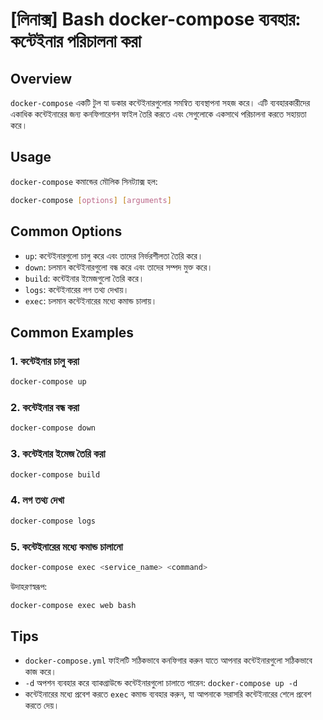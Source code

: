 # [লিনাক্স] Bash docker-compose ব্যবহার: কন্টেইনার পরিচালনা করা

## Overview
`docker-compose` একটি টুল যা ডকার কন্টেইনারগুলোর সমন্বিত ব্যবস্থাপনা সহজ করে। এটি ব্যবহারকারীদের একাধিক কন্টেইনারের জন্য কনফিগারেশন ফাইল তৈরি করতে এবং সেগুলোকে একসাথে পরিচালনা করতে সহায়তা করে।

## Usage
`docker-compose` কমান্ডের মৌলিক সিনট্যাক্স হল:

```bash
docker-compose [options] [arguments]
```

## Common Options
- `up`: কন্টেইনারগুলো চালু করে এবং তাদের নির্ভরশীলতা তৈরি করে।
- `down`: চলমান কন্টেইনারগুলো বন্ধ করে এবং তাদের সম্পদ মুক্ত করে।
- `build`: কন্টেইনার ইমেজগুলো তৈরি করে।
- `logs`: কন্টেইনারের লগ তথ্য দেখায়।
- `exec`: চলমান কন্টেইনারের মধ্যে কমান্ড চালায়।

## Common Examples
### 1. কন্টেইনার চালু করা
```bash
docker-compose up
```

### 2. কন্টেইনার বন্ধ করা
```bash
docker-compose down
```

### 3. কন্টেইনার ইমেজ তৈরি করা
```bash
docker-compose build
```

### 4. লগ তথ্য দেখা
```bash
docker-compose logs
```

### 5. কন্টেইনারের মধ্যে কমান্ড চালানো
```bash
docker-compose exec <service_name> <command>
```
উদাহরণস্বরূপ:
```bash
docker-compose exec web bash
```

## Tips
- `docker-compose.yml` ফাইলটি সঠিকভাবে কনফিগার করুন যাতে আপনার কন্টেইনারগুলো সঠিকভাবে কাজ করে।
- `-d` অপশন ব্যবহার করে ব্যাকগ্রাউন্ডে কন্টেইনারগুলো চালাতে পারেন: `docker-compose up -d`
- কন্টেইনারের মধ্যে প্রবেশ করতে `exec` কমান্ড ব্যবহার করুন, যা আপনাকে সরাসরি কন্টেইনারের শেলে প্রবেশ করতে দেয়।